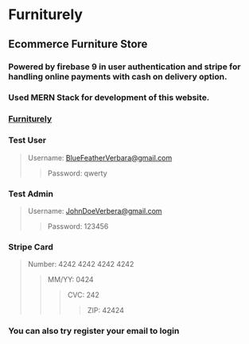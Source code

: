 # Furniturely

## Ecommerce Furniture Store

### Powered by firebase 9 in user authentication and stripe for handling online payments with cash on delivery option.

### Used MERN Stack for development of this website.

### [Furniturely](https://furniturely.herokuapp.com/)

### Test User

> Username: BlueFeatherVerbara@gmail.com
>
> > Password: qwerty

### Test Admin

> Username: JohnDoeVerbera@gmail.com
>
> > Password: 123456

### Stripe Card

> Number: 4242 4242 4242 4242
>
> > MM/YY: 0424
> >
> > > CVC: 242
> > >
> > > > ZIP: 42424

### You can also try register your email to login
